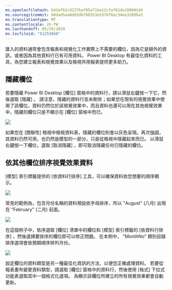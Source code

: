 ```yaml
---
ms.openlocfilehash: b42efb2c9237baf85a71be12cfaf61da189601d4
ms.sourcegitcommit: 60dad5aa0d85db790553e537bf8ac34ee3289ba3
ms.translationtype: MT
ms.contentlocale: zh-TW
ms.lasthandoff: 05/29/2019
ms.locfileid: "61253668"
---
```

匯入的資料通常會包含報表和視覺化工作實際上不需要的欄位，因為它是額外的資訊，或者因為其他資料行已有可用資料。 Power BI Desktop 有最佳化資料的工具，為您建立報表和視覺效果以及檢視共用報表提供更多助力。

## <a name="hiding-fields"></a>隱藏欄位
若要隱藏 Power BI Desktop [欄位]  窗格中的資料行，請以滑鼠右鍵按一下它，然後選取 [隱藏]  。 請注意，隱藏的資料行並未刪除；如果您在現有的視覺效果中使用了該欄位，資料仍然位於該視覺效果中，而且資料也還可以用在其他視覺效果中，隱藏的欄位只是不顯示在 [欄位]  窗格中而已。

![](media/2-4-optimize-data-models/2-4_1.png)

如果您在 [關聯性]  檢視中檢視資料表，隱藏的欄位則會以灰色呈現。再次強調，其資料仍然可用，也仍然是模型的一部分，只是從檢視中隱藏起來而已。 以滑鼠右鍵按一下欄位，選取 [取消隱藏]  ，即可取消隱藏任何已隱藏的欄位。

## <a name="sorting-visualization-data-by-another-field"></a>依其他欄位排序視覺效果資料
[模型]  索引標籤提供的 [依資料行排序]  工具，可以確保資料依您想要的順序顯示。

![](media/2-4-optimize-data-models/2-4_2.png)

常見的範例為，包含月份名稱的資料預設依字母排序，所以 "August" (八月) 出現在 "February" (二月) 前面。

![](media/2-4-optimize-data-models/2-4_3.png)

在這個例子中，依序選取 [欄位] 清單中的欄位和 [模型]  索引標籤的 [依資料行排序]  ，然後選擇要排序的欄位即可以修正問題。 在本例中， "MonthNo" 類別目錄排序選項會依預期順序排列月份。

![](media/2-4-optimize-data-models/2-4_4.png)

設定欄位的資料類型是另一種最佳化資訊的方法，以便您正確處理資料。 若要從報表畫布變更資料類型，請選取 [欄位]  窗格中的資料行，然後使用 [格式]  下拉式功能表選取其中一個格式化選項。 為顯示該欄位所建立的所有視覺效果都會自動更新。

